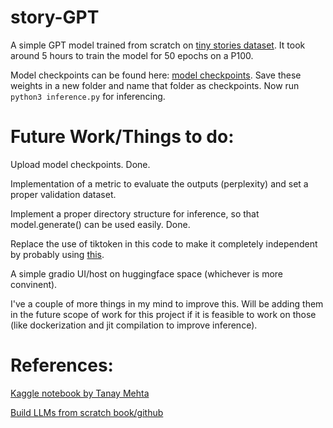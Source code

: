 # story-GPT
A simple GPT model trained from scratch on [tiny stories dataset](https://huggingface.co/roneneldan/TinyStories-33M/tree/main). It took around 5 hours to train the model for 50 epochs on a P100.

Model checkpoints can be found here: [model checkpoints](https://huggingface.co/Sartc/storyGPT/tree/main). Save these weights in a new folder and name that folder as checkpoints. Now run ```python3 inference.py``` for inferencing.

# Future Work/Things to do:

Upload model checkpoints. Done.

Implementation of a metric to evaluate the outputs (perplexity) and set a proper validation dataset.

Implement a proper directory structure for inference, so that model.generate() can be used easily. Done.

Replace the use of tiktoken in this code to make it completely independent by probably using [this](https://github.com/karpathy/minbpe).

A simple gradio UI/host on huggingface space (whichever is more convinent).

I've a couple of more things in my mind to improve this. Will be adding them in the future scope of work for this project if it is feasible to work on those (like dockerization and jit compilation to improve inference).

# References:

[Kaggle notebook by Tanay Mehta](https://www.kaggle.com/code/heyytanay/gpt-from-scratch-using-lightning-and-lance/notebook)

[Build LLMs from scratch book/github](https://github.com/rasbt/LLMs-from-scratch)

